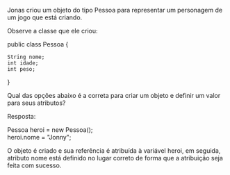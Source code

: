 Jonas criou um objeto do tipo Pessoa para representar um personagem de um jogo que está criando.

Observe a classe que ele criou:

public class Pessoa {

    String nome;
    int idade;
    int peso;

}


Qual das opções abaixo é a correta para criar um objeto e definir um valor para seus atributos?

Resposta:

Pessoa heroi = new Pessoa();<br>
heroi.nome = "Jonny";<br>


O objeto é criado e sua referência é atribuída à variável heroi, em seguida, atributo nome está definido no lugar correto de forma que a atribuição seja feita com sucesso.